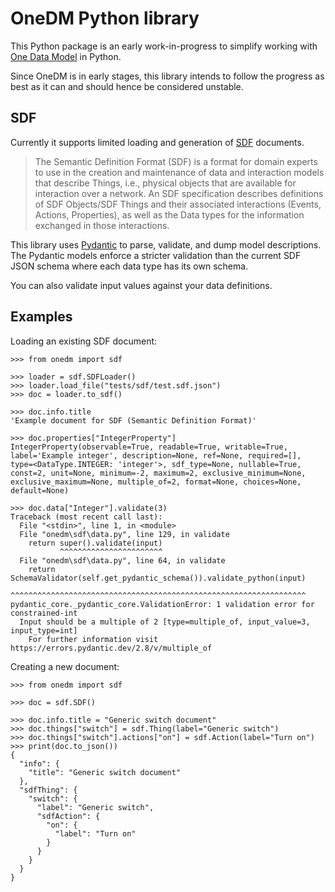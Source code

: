 # OneDM Python library

This Python package is an early work-in-progress to simplify working with
[One Data Model](https://onedm.org/) in Python.

Since OneDM is in early stages, this library intends to follow the progress
as best as it can and should hence be considered unstable.


## SDF

Currently it supports limited loading and generation of
[SDF](https://ietf-wg-asdf.github.io/SDF/sdf.html) documents.

> The Semantic Definition Format (SDF) is a format for domain experts to use in
> the creation and maintenance of data and interaction models that describe Things,
> i.e., physical objects that are available for interaction over a network.
> An SDF specification describes definitions of SDF Objects/SDF Things and their
> associated interactions (Events, Actions, Properties), as well as the Data types
> for the information exchanged in those interactions.

This library uses [Pydantic](https://docs.pydantic.dev/) to parse, validate,
and dump model descriptions. The Pydantic models enforce a stricter validation
than the current SDF JSON schema where each data type has its own schema.

You can also validate input values against your data definitions.


## Examples

Loading an existing SDF document:

```
>>> from onedm import sdf

>>> loader = sdf.SDFLoader()
>>> loader.load_file("tests/sdf/test.sdf.json")
>>> doc = loader.to_sdf()

>>> doc.info.title        
'Example document for SDF (Semantic Definition Format)'

>>> doc.properties["IntegerProperty"] 
IntegerProperty(observable=True, readable=True, writable=True, label='Example integer', description=None, ref=None, required=[], type=<DataType.INTEGER: 'integer'>, sdf_type=None, nullable=True, const=2, unit=None, minimum=-2, maximum=2, exclusive_minimum=None, exclusive_maximum=None, multiple_of=2, format=None, choices=None, default=None)

>>> doc.data["Integer"].validate(3)
Traceback (most recent call last):
  File "<stdin>", line 1, in <module>
  File "onedm\sdf\data.py", line 129, in validate
    return super().validate(input)
           ^^^^^^^^^^^^^^^^^^^^^^^
  File "onedm\sdf\data.py", line 64, in validate
    return SchemaValidator(self.get_pydantic_schema()).validate_python(input)
           ^^^^^^^^^^^^^^^^^^^^^^^^^^^^^^^^^^^^^^^^^^^^^^^^^^^^^^^^^^^^^^^^^^
pydantic_core._pydantic_core.ValidationError: 1 validation error for constrained-int
  Input should be a multiple of 2 [type=multiple_of, input_value=3, input_type=int]
    For further information visit https://errors.pydantic.dev/2.8/v/multiple_of
```

Creating a new document:

```
>>> from onedm import sdf

>>> doc = sdf.SDF()

>>> doc.info.title = "Generic switch document"
>>> doc.things["switch"] = sdf.Thing(label="Generic switch")
>>> doc.things["switch"].actions["on"] = sdf.Action(label="Turn on")
>>> print(doc.to_json())
{
  "info": {
    "title": "Generic switch document"
  },
  "sdfThing": {
    "switch": {
      "label": "Generic switch",
      "sdfAction": {
        "on": {
          "label": "Turn on"
        }
      }
    }
  }
}
```
